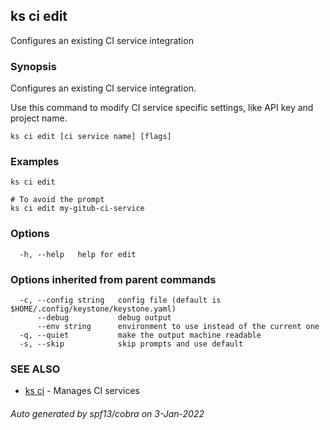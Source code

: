 ## ks ci edit

Configures an existing CI service integration

### Synopsis

Configures an existing CI service integration.

Use this command to modify CI service specific settings,
like API key and project name.

```
ks ci edit [ci service name] [flags]
```

### Examples

```
ks ci edit

# To avoid the prompt
ks ci edit my-gitub-ci-service
```

### Options

```
  -h, --help   help for edit
```

### Options inherited from parent commands

```
  -c, --config string   config file (default is $HOME/.config/keystone/keystone.yaml)
      --debug           debug output
      --env string      environment to use instead of the current one
  -q, --quiet           make the output machine readable
  -s, --skip            skip prompts and use default
```

### SEE ALSO

* [ks ci](ks_ci.md)	 - Manages CI services

###### Auto generated by spf13/cobra on 3-Jan-2022
